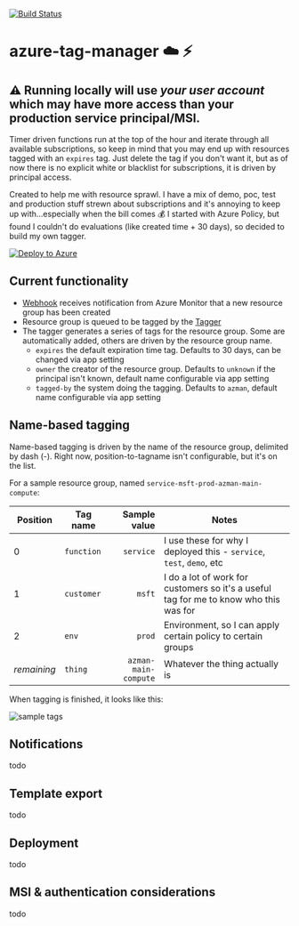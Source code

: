 [![Build Status](https://dev.azure.com/jpda/azman/_apis/build/status/jpda.azure-tag-manager?branchName=master)](https://dev.azure.com/jpda/azman/_build/latest?definitionId=14&branchName=master)

# azure-tag-manager :cloud: :zap:

## :warning: Running locally will use *your user account* which may have more access than your production service principal/MSI.
Timer driven functions run at the top of the hour and iterate through all available subscriptions, so keep in mind that you may end up with resources tagged with an `expires` tag. Just delete the tag if you don't want it, but as of now there is no explicit white or blacklist for subscriptions, it is driven by principal access.

Created to help me with resource sprawl. I have a mix of demo, poc, test and production stuff strewn about subscriptions and it's annoying to keep up with...especially when the bill comes :moneybag: I started with Azure Policy, but found I couldn't do evaluations (like created time + 30 days), so decided to build my own tagger.

[![Deploy to Azure](http://azuredeploy.net/deploybutton.png)](https://portal.azure.com/#create/Microsoft.Template/uri/https%3A%2F%2Fraw.githubusercontent.com%2Fjpda%2Fazure-tag-manager%2Fmaster%2Fazuredeploy.json)

## Current functionality
- [Webhook](/jpda/azure-tag-manager/blob/master/Azure.ExpirationHandler.Func/WebhookResourceGroupCreated.cs) receives notification from Azure Monitor that a new resource group has been created
- Resource group is queued to be tagged by the [Tagger](/jpda/azure-tag-manager/blob/master/Azure.ExpirationHandler.Func/GenerateTagSuite.cs)
- The tagger generates a series of tags for the resource group. Some are automatically added, others are driven by the resource group name.
  - `expires` the default expiration time tag. Defaults to 30 days, can be changed via app setting
  - `owner` the creator of the resource group. Defaults to `unknown` if the principal isn't known, default name configurable via app setting
  - `tagged-by` the system doing the tagging. Defaults to `azman`, default name configurable via app setting

## Name-based tagging
Name-based tagging is driven by the name of the resource group, delimited by dash (-). Right now, position-to-tagname isn't configurable, but it's on the list.

For a sample resource group, named `service-msft-prod-azman-main-compute`:

| Position    | Tag name  | Sample value        | Notes
| ------------|---------  | -------------------:| -----
| 0           | `function`| `service`           | I use these for why I deployed this - `service`, `test`, `demo`, etc
| 1           | `customer`| `msft`              | I do a lot of work for customers so it's a useful tag for me to know who this was for
| 2           | `env`     | `prod`              | Environment, so I can apply certain policy to certain groups
| *remaining* | `thing`   | `azman-main-compute`| Whatever the thing actually is

When tagging is finished, it looks like this:

![sample tags](https://github.com/jpda/azure-tag-manager/raw/master/doc/azman-tag-sample.png "sample tags")

## Notifications
todo

## Template export
todo

## Deployment
todo

## MSI & authentication considerations
todo